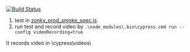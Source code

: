 [![Build Status](https://travis-ci.org/milanoid/cypress-playground.svg)](https://travis-ci.org/milanoid/cypress-playground)


1. test in [zonky_prod_smoke_spec.js](cypress/integration/zonky_prod_smoke_spec.js)
2. run test and record video by `.\node_modules\.bin\cypress.cmd run --config videoRecording=true`

It records video in \cypress\videos\

